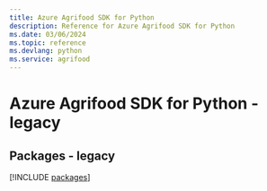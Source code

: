 ```yaml
---
title: Azure Agrifood SDK for Python
description: Reference for Azure Agrifood SDK for Python
ms.date: 03/06/2024
ms.topic: reference
ms.devlang: python
ms.service: agrifood
---
```

# Azure Agrifood SDK for Python - legacy
## Packages - legacy
[!INCLUDE [packages](agrifood-index.md)]